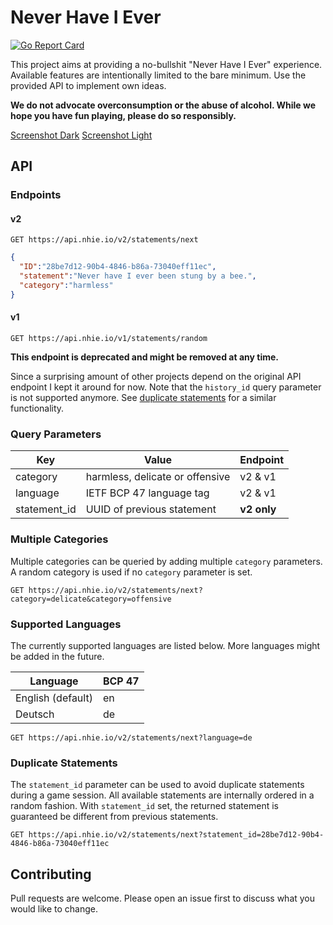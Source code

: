 # Never Have I Ever

[![Go Report Card](https://goreportcard.com/badge/github.com/jonasknobloch/nhie)](https://goreportcard.com/report/github.com/jonasknobloch/nhie)

This project aims at providing a no-bullshit "Never Have I Ever" experience.
Available features are intentionally limited to the bare minimum.
Use the provided API to implement own ideas.

**We do not advocate overconsumption or the abuse of alcohol.
While we hope you have fun playing, please do so responsibly.**

[Screenshot Dark](nhie_28be7d12-90b4-4846-b86a-73040eff11ec_dark.png)
[Screenshot Light](nhie_28be7d12-90b4-4846-b86a-73040eff11ec_light.png)

## API

### Endpoints

#### v2

```http request
GET https://api.nhie.io/v2/statements/next
```

```json
{
  "ID":"28be7d12-90b4-4846-b86a-73040eff11ec",
  "statement":"Never have I ever been stung by a bee.",
  "category":"harmless"
}
```

#### v1

```http request
GET https://api.nhie.io/v1/statements/random
```

**This endpoint is deprecated and might be removed at any time.**

Since a surprising amount of other projects depend on the original API endpoint I kept it around for now.
Note that the `history_id` query parameter is not supported anymore. See [duplicate statements](#duplicate-statements)
for a similar functionality.

### Query Parameters

| Key          | Value                           | Endpoint    |
|--------------|---------------------------------|-------------|
| category     | harmless, delicate or offensive | v2 & v1     |
| language     | IETF BCP 47 language tag        | v2 & v1     |
| statement_id | UUID of previous statement      | **v2 only** |

### Multiple Categories

Multiple categories can be queried by adding multiple `category` parameters.
A random category is used if no `category` parameter is set.

```http request
GET https://api.nhie.io/v2/statements/next?category=delicate&category=offensive
```

### Supported Languages

The currently supported languages are listed below. More languages might be added in the future.

| Language          | BCP 47 |
|-------------------|--------|
| English (default) | en     |
| Deutsch           | de     |

```http request
GET https://api.nhie.io/v2/statements/next?language=de
```

### Duplicate Statements

The `statement_id` parameter can be used to avoid duplicate statements during a game session.
All available statements are internally ordered in a random fashion. With `statement_id` set,
the returned statement is guaranteed be different from previous statements.

```http request
GET https://api.nhie.io/v2/statements/next?statement_id=28be7d12-90b4-4846-b86a-73040eff11ec
```

## Contributing

Pull requests are welcome. Please open an issue first to discuss what you would like to change.

